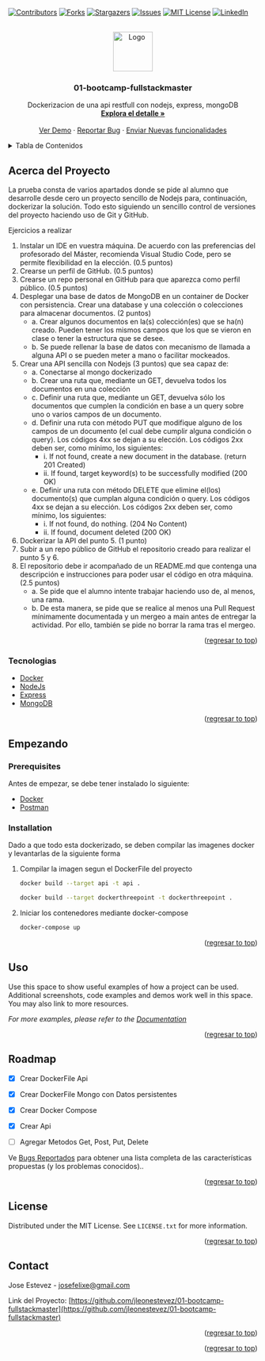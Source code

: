 <div id="top"></div>

[![Contributors][contributors-shield]][contributors-url]
[![Forks][forks-shield]][forks-url]
[![Stargazers][stars-shield]][stars-url]
[![Issues][issues-shield]][issues-url]
[![MIT License][license-shield]][license-url]
[![LinkedIn][linkedin-shield]][linkedin-url]



<!-- PROJECT LOGO -->
<br />
<div align="center">
  <a href="#">
    <img src="https://scontent-scl2-1.xx.fbcdn.net/v/t1.6435-9/173064966_791440238152769_5852274660259708401_n.png?_nc_cat=104&ccb=1-7&_nc_sid=09cbfe&_nc_ohc=CEiyeyspgngAX_npPPO&_nc_ht=scontent-scl2-1.xx&oh=00_AT_M-Idh4r2Gqv82nhMCPuzbzBhK7esqaDUsPrRVULoecA&oe=62D145A1" alt="Logo" width="80" height="80">
  </a>

<h3 align="center">01-bootcamp-fullstackmaster</h3>

  <p align="center">
    Dockerizacion de una api restfull con nodejs, express, mongoDB
    <br />
    <a href="https://github.com/jleonestevez/01-bootcamp-fullstackmaster"><strong>Explora el detalle »</strong></a>
    <br />
    <br />
    <a href="https://github.com/jleonestevez/01-bootcamp-fullstackmaster">Ver Demo</a>
    ·
    <a href="https://github.com/jleonestevez/01-bootcamp-fullstackmaster/issues">Reportar Bug</a>
    ·
    <a href="https://github.com/jleonestevez/01-bootcamp-fullstackmaster/issues">Enviar Nuevas funcionalidades</a>
  </p>
</div>



<!-- TABLE OF CONTENTS -->
<details>
  <summary>Tabla de Contenidos</summary>
  <ol>
    <li>
      <a href="#acerca-del-proyecto">Acerca del Proyecto</a>
      <ul>
        <li><a href="#built-with">Tecnologias</a></li>
      </ul>
    </li>
    <li>
      <a href="#empezando">Empezando</a>
      <ul>
        <li><a href="#prerequisites">Prerequisites</a></li>
        <li><a href="#installation">Instalación</a></li>
      </ul>
    </li>
    <li><a href="#usage">Uso</a></li>
    <li><a href="#roadmap">Roadmap</a></li>
    <li><a href="#license">License</a></li>
    <li><a href="#contact">Contact</a></li>
  </ol>
</details>



<!-- ABOUT THE PROJECTa -->
## Acerca del Proyecto

[//]: # ([![Product Name Screen Shot][product-screenshot]]&#40;https://example.com&#41;)

La prueba consta de varios apartados donde se pide al alumno que desarrolle desde cero un proyecto sencillo de Nodejs para, continuación, dockerizar la solución.
Todo esto siguiendo un sencillo control de versiones del proyecto haciendo uso de Git y GitHub.

Ejercicios a realizar
1. Instalar un IDE en vuestra máquina. De acuerdo con las preferencias del profesorado del Máster, recomienda Visual Studio Code, pero se permite flexibilidad en la elección. (0.5 puntos)
2. Crearse un perfil de GitHub. (0.5 puntos)
3. Crearse un repo personal en GitHub para que aparezca como perfil público.
   (0.5 puntos)
4. Desplegar una base de datos de MongoDB en un container de Docker con
   persistencia. Crear una database y una colección o colecciones para almacenar documentos. (2 puntos)
   * a. Crear algunos documentos en la(s) colección(es) que se ha(n) creado. Pueden tener los mismos campos que los que se vieron en clase o tener la estructura que se desee.
   * b. Se puede rellenar la base de datos con mecanismo de llamada a alguna API o se pueden meter a mano o facilitar mockeados.
5. Crear una API sencilla con Nodejs (3 puntos) que sea capaz de:
   * a. Conectarse al mongo dockerizado
   * b. Crear una ruta que, mediante un GET, devuelva todos los documentos en
   una colección
   * c. Definir una ruta que, mediante un GET, devuelva sólo los documentos que cumplen la condición en base a un query sobre uno o varios campos de un documento.
   * d. Definir una ruta con método PUT que modifique alguno de los campos de un documento (el cual debe cumplir alguna condición o query). Los códigos 4xx se dejan a su elección. Los códigos 2xx deben ser, como mínimo, los siguientes:
     * i. If not found, create a new document in the database. (return 201 Created)
     * ii. If found, target keyword(s) to be successfully modified (200 OK)
   * e. Definir una ruta con método DELETE que elimine el(los) documento(s) que cumplan alguna condición o query. Los códigos 4xx se dejan a su
   elección. Los códigos 2xx deben ser, como mínimo, los siguientes: 
     * i. If not found, do nothing. (204 No Content)
     * ii. If found, document deleted (200 OK)
6. Dockerizar la API del punto 5. (1 punto)
7. Subir a un repo público de GitHub el repositorio creado para realizar el punto 5 y 6. 
8. El repositorio debe ir acompañado de un README.md que contenga una descripción e instrucciones para poder usar el código en otra máquina. (2.5 puntos)
   * a. Se pide que el alumno intente trabajar haciendo uso de, al menos, una rama.
   * b. De esta manera, se pide que se realice al menos una Pull Request mínimamente documentada y un mergeo a main antes de entregar la actividad. Por ello, también se pide no borrar la rama tras el mergeo.




<p align="right">(<a href="#top">regresar to top</a>)</p>



### Tecnologias

* [Docker](https://www.docker.com/)
* [NodeJs](https://nodejs.org/es/)
* [Express](https://expressjs.com/es/)
* [MongoDB](https://www.mongodb.com/es)


<p align="right">(<a href="#top">regresar to top</a>)</p>



<!-- GETTING STARTED -->
## Empezando



### Prerequisites

Antes de empezar, se debe tener instalado lo siguiente:

* [Docker](https://www.docker.com/)
* [Postman](https://www.postman.com/)


### Installation

Dado a que todo esta dockerizado, se deben compilar las imagenes docker y levantarlas de la siguiente forma

1. Compilar la imagen segun el DockerFile del proyecto
   ```sh
   docker build --target api -t api .
   ```
      ```sh
   docker build --target dockerthreepoint -t dockerthreepoint .
   ```
2. Iniciar los contenedores mediante docker-compose
   ```sh
   docker-compose up     
   ```

<p align="right">(<a href="#top">regresar to top</a>)</p>



<!-- USAGE EXAMPLES -->
## Uso

Use this space to show useful examples of how a project can be used. Additional screenshots, code examples and demos work well in this space. You may also link to more resources.

_For more examples, please refer to the [Documentation](https://example.com)_

<p align="right">(<a href="#top">regresar to top</a>)</p>



<!-- ROADMAP -->
## Roadmap

- [x] Crear DockerFile Api
- [x] Crear DockerFile Mongo con Datos persistentes
- [x] Crear Docker Compose
- [X] Crear Api
- [ ] Agregar Metodos Get, Post, Put, Delete


Ve [Bugs Reportados](https://github.com/jleonestevez/01-bootcamp-fullstackmaster/issues) para obtener una lista completa de las características propuestas (y los problemas conocidos)..

<p align="right">(<a href="#top">regresar to top</a>)</p>




<!-- LICENSE -->
## License

Distributed under the MIT License. See `LICENSE.txt` for more information.

<p align="right">(<a href="#top">regresar to top</a>)</p>



<!-- CONTACT -->
## Contact

Jose Estevez  - josefelixe@gmail.com

Link del Proyecto: [https://github.com/jleonestevez/01-bootcamp-fullstackmaster](https://github.com/jleonestevez/01-bootcamp-fullstackmaster)

<p align="right">(<a href="#top">regresar to top</a>)</p>



<p align="right">(<a href="#top">regresar to top</a>)</p>



<!-- MARKDOWN LINKS & IMAGES -->
<!-- https://www.markdownguide.org/basic-syntax/#reference-style-links -->
[contributors-shield]: https://img.shields.io/github/contributors/jleonestevez/01-bootcamp-fullstackmaster.svg?style=for-the-badge
[contributors-url]:https://github.com/jleonestevez/01-bootcamp-fullstackmaster/graphs/contributors
[forks-shield]: https://img.shields.io/github/forks/jleonestevez/01-bootcamp-fullstackmaster.svg?style=for-the-badge
[forks-url]: https://github.com/jleonestevez/01-bootcamp-fullstackmaster/network/members
[stars-shield]: https://img.shields.io/github/stars/jleonestevez/01-bootcamp-fullstackmaster.svg?style=for-the-badge
[stars-url]: https://github.com/jleonestevez/01-bootcamp-fullstackmaster/stargazers
[issues-shield]: https://img.shields.io/github/issues/jleonestevez/01-bootcamp-fullstackmaster.svg?style=for-the-badge 
[issues-url]: https://github.com/jleonestevez/01-bootcamp-fullstackmaster/issues 
[license-shield]: https://img.shields.io/github/license/jleonestevez/01-bootcamp-fullstackmaster.svg?style=for-the-badge
[license-url]: https://github.com/jleonestevez/01-bootcamp-fullstackmaster/blob/master/LICENSE.txt
[linkedin-shield]: https://img.shields.io/badge/-LinkedIn-black.svg?style=for-the-badge&logo=linkedin&colorB=555
[linkedin-url]: https://www.linkedin.com/in/jose-estevez-0b9a4729/
[product-screenshot]: images/screenshot.png